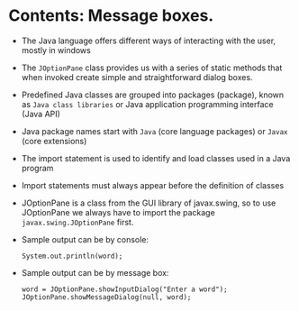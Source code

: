 # Contents: Message boxes.

- The Java language offers different ways of interacting with the user, mostly in windows

- The `JOptionPane` class provides us with a series of static methods that when invoked create simple and straightforward dialog boxes.

- Predefined Java classes are grouped into packages (package), known as `Java class libraries` or Java application programming interface (Java API)

- Java package names start with `Java` (core language packages) or `Javax` (core extensions)

- The import statement is used to identify and load classes used in a Java program

- Import statements must always appear before the definition of classes

- JOptionPane is a class from the GUI library of javax.swing, so to use JOptionPane we always have to import the package `javax.swing.JOptionPane` first.

- Sample output can be by console:
  
      System.out.println(word);
    
- Sample output can be by message box:
    
      word = JOptionPane.showInputDialog("Enter a word");
      JOptionPane.showMessageDialog(null, word);
